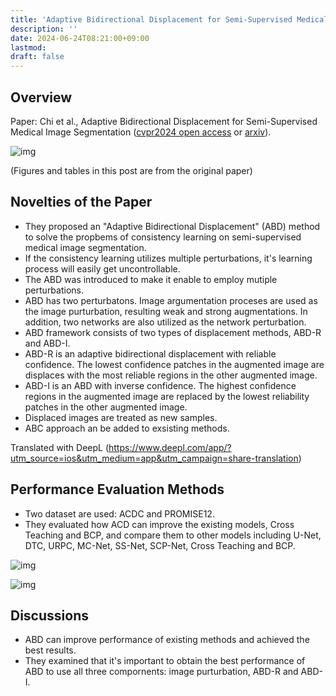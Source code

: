 ```yaml
---
title: 'Adaptive Bidirectional Displacement for Semi-Supervised Medical Image Segmentation'
description: ''
date: 2024-06-24T08:21:00+09:00
lastmod: 
draft: false
---
```


## Overview

Paper: Chi et al., Adaptive Bidirectional Displacement for Semi-Supervised Medical Image Segmentation ([cvpr2024 open access](https://openaccess.thecvf.com/content/CVPR2024/papers/Chi_Adaptive_Bidirectional_Displacement_for_Semi-Supervised_Medical_Image_Segmentation_CVPR_2024_paper.pdf) or [arxiv](https://arxiv.org/abs/2405.00378)).

![img](https://img.tsuji.tech/abd-cvpr2024-0.jpg)

(Figures and tables in this post are from the original paper)

## Novelties of the Paper

* They proposed an "Adaptive Bidirectional Displacement" (ABD) method to solve the propbems of consistency learning on semi-supervised medical image segmentation.
* If the consistency learning utilizes multiple perturbations, it's learning process will easily get uncontrollable.
* The ABD was introduced to make it enable to employ mutiple perturbations.
* ABD has two perturbatons. Image argumentation proceses are used as the image purturbation, resulting weak and strong augmentations. In addition, two networks are also utilized as the network perturbation.
* ABD framework consists of two types of displacement methods, ABD-R and ABD-I.
* ABD-R is an adaptive bidirectional displacement with reliable confidence. The lowest confidence patches in the augmented image are displaces with the most reliable regions in the other augmented image.
* ABD-I is an ABD with inverse confidence. The highest confidence regions in the augmented image are replaced by the lowest reliability patches in the other augmented image.
* Displaced images are treated as new samples.
* ABC approach an be added to exsisting methods.

Translated with DeepL (https://www.deepl.com/app/?utm_source=ios&utm_medium=app&utm_campaign=share-translation)

## Performance Evaluation Methods

* Two dataset are used: ACDC and PROMISE12.
* They evaluated how ACD can improve the existing models, Cross Teaching and BCP, and compare them to other models including U-Net, DTC, URPC, MC-Net, SS-Net, SCP-Net, Cross Teaching and BCP.

![img](https://img.tsuji.tech/abd-cvpr2024-1.jpg)

![img](https://img.tsuji.tech/abd-cvpr2024-2.jpg)

## Discussions

* ABD can improve performance of existing methods and achieved the best results.
* They examined that it's important to obtain the best performance of ABD to use all three compornents: image purturbation, ABD-R and ABD-I.
